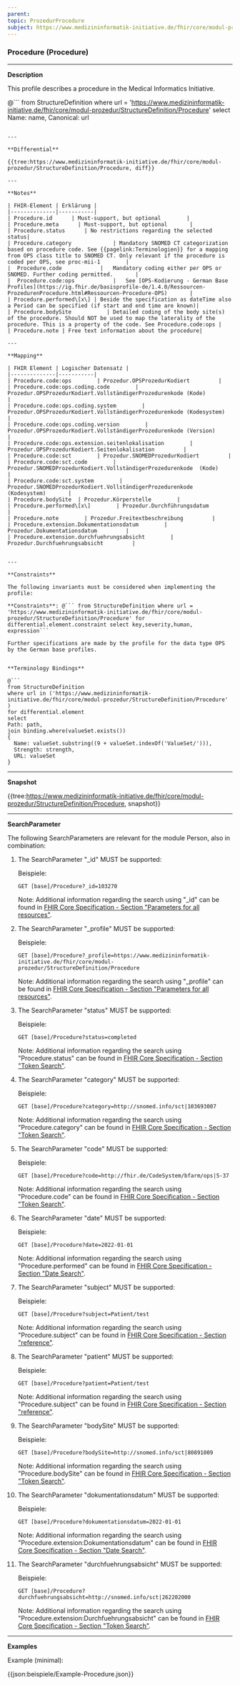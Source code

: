 ```yaml
---
parent: 
topic: ProzedurProcedure
subject: https://www.medizininformatik-initiative.de/fhir/core/modul-prozedur/StructureDefinition/Procedure
---
```


### Procedure (Procedure)

---

**Description**

This profile describes a procedure in the Medical Informatics Initiative.

@```
from StructureDefinition where url = 'https://www.medizininformatik-initiative.de/fhir/core/modul-prozedur/StructureDefinition/Procedure' select Name: name, Canonical: url
```

---

**Differential**

{{tree:https://www.medizininformatik-initiative.de/fhir/core/modul-prozedur/StructureDefinition/Procedure, diff}}

---

**Notes**

| FHIR-Element | Erklärung |
|--------------|-----------|
| Procedure.id      | Must-support, but optional        |
| Procedure.meta      | Must-support, but optional       |
| Procedure.status      | No restrictions regarding the selected status|
| Procedure.category             | Mandatory SNOMED CT categorization based on procedure code. See {{pagelink:Terminologien}} for a mapping from OPS class title to SNOMED CT. Only relevant if the procedure is coded per OPS, see proc-mii-1        |
|  Procedure.code            |   Mandatory coding either per OPS or SNOMED. Further coding permitted.       |
|  Procedure.code:ops            |   See [OPS-Kodierung - German Base Profiles](https://ig.fhir.de/basisprofile-de/1.4.0/Ressourcen-ProzedurenProcedure.html#Ressourcen-Procedure-OPS)       |
| Procedure.performed\[x\] | Beside the specification as dateTime also a Period can be specified (if start and end time are known)|
| Procedure.bodySite           | Detailed coding of the body site(s) of the procedure. Should NOT be used to map the laterality of the procedure. This is a property of the code. See Procedure.code:ops |
| Procedure.note | Free text information about the procedure|

---

**Mapping**

| FHIR Element | Logischer Datensatz |
|--------------|-----------|
| Procedure.code:ops        | Prozedur.OPSProzedurKodiert         |
| Procedure.code:ops.coding.code        | Prozedur.OPSProzedurKodiert.VollständigerProzedurenkode (Kode)        |
| Procedure.code:ops.coding.system        | Prozedur.OPSProzedurKodiert.VollständigerProzedurenkode (Kodesystem)        |
| Procedure.code:ops.coding.version        | Prozedur.OPSProzedurKodiert.VollständigerProzedurenkode (Version)        |
| Procedure.code:ops.extension.seitenlokalisation        | Prozedur.OPSProzedurKodiert.Seitenlokalisation         |
| Procedure.code:sct        | Prozedur.SNOMEDProzedurKodiert         |
| Procedure.code:sct.code        | Prozedur.SNOMEDProzedurKodiert.VollständigerProzedurenkode  (Kode)       |
| Procedure.code:sct.system        | Prozedur.SNOMEDProzedurKodiert.VollständigerProzedurenkode  (Kodesystem)       |
| Procedure.bodySite  | Prozedur.Körperstelle        |
| Procedure.performed\[x\]        | Prozedur.Durchführungsdatum         |
| Procedure.note        | Prozedur.Freitextbeschreibung         |
| Procedure.extension.Dokumentationsdatum        | Prozedur.Dokumentationsdatum         |
| Procedure.extension.durchfuehrungsabsicht        | Prozedur.Durchfuehrungsabsicht         |


---

**Constraints**

The following invariants must be considered when implementing the profile:

**Constraints**: @``` from StructureDefinition where url = 'https://www.medizininformatik-initiative.de/fhir/core/modul-prozedur/StructureDefinition/Procedure' for differential.element.constraint select key,severity,human, expression```

Further specifications are made by the profile for the data type OPS by the German base profiles.


**Terminology Bindings**

@```
from StructureDefinition
where url in ('https://www.medizininformatik-initiative.de/fhir/core/modul-prozedur/StructureDefinition/Procedure' )
for differential.element
select
Path: path,
join binding.where(valueSet.exists())
{
  Name: valueSet.substring((9 + valueSet.indexOf('ValueSet/'))),
  Strength: strength,
  URL: valueSet
}
```

---

**Snapshot**

{{tree:https://www.medizininformatik-initiative.de/fhir/core/modul-prozedur/StructureDefinition/Procedure, snapshot}}

---

**SearchParameter**

The following SearchParameters are relevant for the module Person, also in combination:

1. The SearchParameter "_id" MUST be supported:

    Beispiele:

    ```GET [base]/Procedure?_id=103270```

    Note: Additional information regarding the search using "_id" can be found in [FHIR Core Specification - Section "Parameters for all resources"](http://hl7.org/fhir/R4/search.html#all).

1. The SearchParameter "_profile" MUST be supported:

    Beispiele:

    ```GET [base]/Procedure?_profile=https://www.medizininformatik-initiative.de/fhir/core/modul-prozedur/StructureDefinition/Procedure```

    Note: Additional information regarding the search using "_profile" can be found in [FHIR Core Specification - Section "Parameters for all resources"](http://hl7.org/fhir/R4/search.html#all).

1. The SearchParameter "status" MUST be supported:

    Beispiele:

    ```GET [base]/Procedure?status=completed```

    Note: Additional information regarding the search using "Procedure.status" can be found in [FHIR Core Specification - Section "Token Search"](http://hl7.org/fhir/R4/search.html#token).

1. The SearchParameter "category" MUST be supported:

    Beispiele:

    ```GET [base]/Procedure?category=http://snomed.info/sct|103693007```

    Note: Additional information regarding the search using "Procedure.category" can be found in [FHIR Core Specification - Section "Token Search"](http://hl7.org/fhir/R4/search.html#token).

1. The SearchParameter "code" MUST be supported:

    Beispiele:

    ```GET [base]/Procedure?code=http://fhir.de/CodeSystem/bfarm/ops|5-37```

    Note: Additional information regarding the search using "Procedure.code" can be found in [FHIR Core Specification - Section "Token Search"](http://hl7.org/fhir/R4/search.html#token).

1. The SearchParameter "date" MUST be supported:

    Beispiele:

    ```GET [base]/Procedure?date=2022-01-01```

    Note: Additional information regarding the search using "Procedure.performed" can be found in [FHIR Core Specification - Section "Date Search"](http://hl7.org/fhir/R4/search.html#date).

1. The SearchParameter "subject" MUST be supported:

    Beispiele:

    ```GET [base]/Procedure?subject=Patient/test```

    Note: Additional information regarding the search using "Procedure.subject" can be found in [FHIR Core Specification - Section "reference"](http://hl7.org/fhir/R4/search.html#reference).

1. The SearchParameter "patient" MUST be supported:

    Beispiele:

    ```GET [base]/Procedure?patient=Patient/test```

    Note: Additional information regarding the search using "Procedure.subject" can be found in [FHIR Core Specification - Section "reference"](http://hl7.org/fhir/R4/search.html#reference).

1. The SearchParameter "bodySite" MUST be supported:

    Beispiele:

    ```GET [base]/Procedure?bodySite=http://snomed.info/sct|80891009```

    Note: Additional information regarding the search using "Procedure.bodySite" can be found in [FHIR Core Specification - Section "Token Search"](http://hl7.org/fhir/R4/search.html#token).

1. The SearchParameter "dokumentationsdatum" MUST be supported:

    Beispiele:

    ```GET [base]/Procedure?dokumentationsdatum=2022-01-01```

    Note: Additional information regarding the search using "Procedure.extension:Dokumentationsdatum" can be found in [FHIR Core Specification - Section "Date Search"](http://hl7.org/fhir/R4/search.html#date).

1. The SearchParameter "durchfuehrungsabsicht" MUST be supported:

    Beispiele:

    ```GET [base]/Procedure?durchfuehrungsabsicht=http://snomed.info/sct|262202000```

    Note: Additional information regarding the search using "Procedure.extension:Durchfuehrungsabsicht" can be found in [FHIR Core Specification - Section "Token Search"](http://hl7.org/fhir/R4/search.html#token).

---

**Examples**

Example (minimal):

{{json:beispiele/Example-Procedure.json}}

